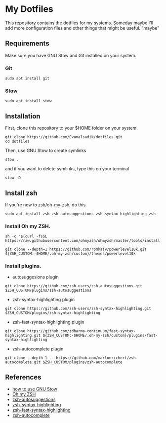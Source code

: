 # My Dotfiles

This repository contains the dotfiles for my systems. Someday maybe I'll add more configuration files and other things that might be useful. "maybe"

## Requirements

Make sure you have GNU Stow and Git installed on your system.

### Git

```
sudo apt install git
```

### Stow

```
sudo apt install stow
```

## Installation

First, clone this repository to your $HOME folder on your system.

```
git clone https://github.com/Evanalsadik/dotfiles.git
cd dotfiles
```

Then, use GNU Stow to create symlinks

```
stow .
```

and if you want to delete symlinks, type this on your terminal

```
stow -D
```

## Install zsh

If you're new to zsh/oh-my-zsh, do this.

```
sudo apt install zsh zsh-autosuggestions zsh-syntax-highlighting zsh
```

### Install Oh my ZSH.

```
sh -c "$(curl -fsSL https://raw.githubusercontent.com/ohmyzsh/ohmyzsh/master/tools/install.sh)"
```

```
git clone --depth=1 https://github.com/romkatv/powerlevel10k.git ${ZSH_CUSTOM:-$HOME/.oh-my-zsh/custom}/themes/powerlevel10k
```

### Install plugins.
- autosuggesions plugin

```
git clone https://github.com/zsh-users/zsh-autosuggestions.git $ZSH_CUSTOM/plugins/zsh-autosuggestions
```

- zsh-syntax-highlighting plugin

```
git clone https://github.com/zsh-users/zsh-syntax-highlighting.git $ZSH_CUSTOM/plugins/zsh-syntax-highlighting
```

- zsh-fast-syntax-highlighting plugin

```
git clone https://github.com/zdharma-continuum/fast-syntax-highlighting.git ${ZSH_CUSTOM:-$HOME/.oh-my-zsh/custom}/plugins/fast-syntax-highlighting
```

- zsh-autocomplete plugin

```
git clone --depth 1 -- https://github.com/marlonrichert/zsh-autocomplete.git $ZSH_CUSTOM/plugins/zsh-autocomplete
```

	
## References
 - [how to use GNU Stow](https://youtu.be/y6XCebnB9gs?si=Q1cSd7Ui6GRGW6S4)
 - [Oh my ZSH](https://github.com/ohmyzsh/ohmyzsh)
 - [zsh-autosuggestions](https://github.com/zsh-users/zsh-autosuggestions)
 - [zsh-syntax-highlighting](https://github.com/zsh-users/zsh-syntax-highlighting)
 - [zsh-fast-syntax-highlighting](https://github.com/zdharma/fast-syntax-highlighting)
 - [zsh-autocomplete](https://github.com/marlonrichert/zsh-autocomplete)
